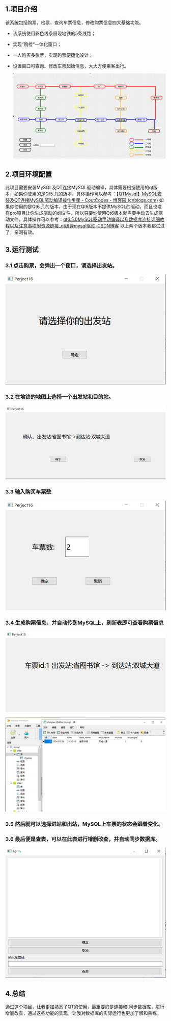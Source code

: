 ## 1.项目介绍

该系统包括购票，检票，查询车票信息，修改购票信息四大基础功能。

- 该系统使用彩色线条展现地铁的5条线路；

- 实现“购检“一体化窗口；

- 一人购买多张票，实现购票便捷化设计；

- 设置窗口可查询、修改车票起始信息，大大方便乘客出行。

  ![image-20240125214618866](https://github.com/error-keen/data-structure/blob/main/img/subway_1.png)

## 2.项目环境配置

此项目需要安装MySQL及QT连接MySQL驱动编译，具体需要根据使用的qt版本，如果你使用的是Qt5.几的版本，具体操作可以参考：[【QTMysql】MySQL安装及QT连接MySQL驱动编译操作步骤 - CoutCodes - 博客园 (cnblogs.com)](https://www.cnblogs.com/CoutCodes/p/13204023.html)
如果你使用的是Qt6.几的版本，由于现在Qt6版本不提供MySQL的驱动，而且也没有pro项目让你生成驱动的dll文件，所以只要你使用Qt6版本就需要手动去生成驱动文件，具体操作可以参考：[qt6.5.0MySQL驱动手动编译以及数据库连接详细教程以及注意事项附资源链接_qt编译mysql驱动-CSDN博客](https://blog.csdn.net/m0_52072919/article/details/130094915)
以上两个版本我都试过了，亲测有效。

## 3.运行测试

### 3.1 点击购票，会弹出一个窗口，请选择出发站。

![subway_3](https://github.com/error-keen/data-structure/blob/main/img/subway_3.png)

### 3.2 在地铁的地图上选择一个出发站和目的站。

![subway_4](https://github.com/error-keen/data-structure/blob/main/img/subway_4.png)

### 3.3 输入购买车票数

![subway_5](https://github.com/error-keen/data-structure/blob/main/img/subway_5.png)

### 3.4 生成购票信息，并自动传到MySQL上，刷新表即可查看购票信息

![subway_6](https://github.com/error-keen/data-structure/blob/main/img/subway_6.png)

![subway_7](https://github.com/error-keen/data-structure/blob/main/img/subway_7.png)

### 3.5 然后就可以选择进站和出站，MySQL上车票的状态会跟着变化。

### 3.6 最后便是查表，可以在此表进行增删改查，并自动同步数据库。

![subway_2](https://github.com/error-keen/data-structure/blob/main/img/subway_2.png)

## 4.总结

通过这个项目，让我更加熟悉了QT的使用，最重要的是连接和t同步数据库，进行增删改查，通过这些功能的实现，让我对数据库的实际运行也更加了解和熟练。
